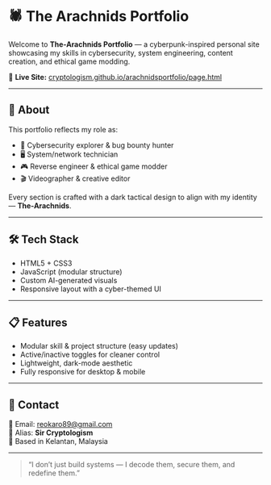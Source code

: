 # 🕷️ The Arachnids Portfolio

Welcome to **The-Arachnids Portfolio** — a cyberpunk-inspired personal site showcasing my skills in cybersecurity, system engineering, content creation, and ethical game modding.

🔗 **Live Site:** [cryptologism.github.io/arachnidsportfolio/page.html](https://cryptologism.github.io/arachnidsportfolio/page.html)

---

## 🧠 About

This portfolio reflects my role as:
- 🧠 Cybersecurity explorer & bug bounty hunter
- 🖥️ System/network technician
- 🎮 Reverse engineer & ethical game modder
- 🎬 Videographer & creative editor

Every section is crafted with a dark tactical design to align with my identity — **The-Arachnids**.

---

## 🛠️ Tech Stack

- HTML5 + CSS3
- JavaScript (modular structure)
- Custom AI-generated visuals
- Responsive layout with a cyber-themed UI

---

## 📋 Features

- Modular skill & project structure (easy updates)
- Active/inactive toggles for cleaner control
- Lightweight, dark-mode aesthetic
- Fully responsive for desktop & mobile

---

## 📮 Contact

📧 Email: reokaro89@gmail.com  
🐾 Alias: **Sir Cryptologism**  
📍 Based in Kelantan, Malaysia

---

> “I don’t just build systems — I decode them, secure them, and redefine them.”
